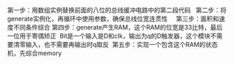 第一步：用数组实例替换前面的八位的总线缓冲电路中的第二段代码
![]()
![]()
第二步：将generate实例化，再循环中使用参数，确保总线位宽连贯性
![]()
![]()
![]()
![]()
第三步：面积和速度不同条件综合
第四步：generate产生RAM，这个RAM的位宽是33比特，最后一位用于寄偶矫正
![]()
Bit是一个输入是D和clk，输出为q的D触发器，这个模块不需要清零输入，也不需要再输出时q取反
![]()
第五步：实现一个包含这个RAM的状态机，先综合memory
![]()
![]()
![]()
![]()
![]()
![]()
